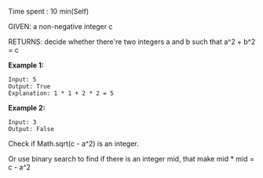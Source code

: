 Time spent : 10 min(Self)

GIVEN: a non-negative integer c

RETURNS: decide whether there're two integers a and b such that a^2 + b^2 = c



**Example 1:**

```
Input: 5
Output: True
Explanation: 1 * 1 + 2 * 2 = 5
```

**Example 2:**

```
Input: 3
Output: False
```

 

Check if Math.sqrt(c - a^2) is an integer.



Or use binary search to find if there is an integer mid, that make mid * mid = c - a^2